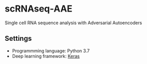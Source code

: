 # scRNAseq-AAE
Single cell RNA sequence analysis with Adversarial Autoencoders

## Settings
* Programmming language: Python 3.7
* Deep learning framework: [Keras](https://keras.io/)

